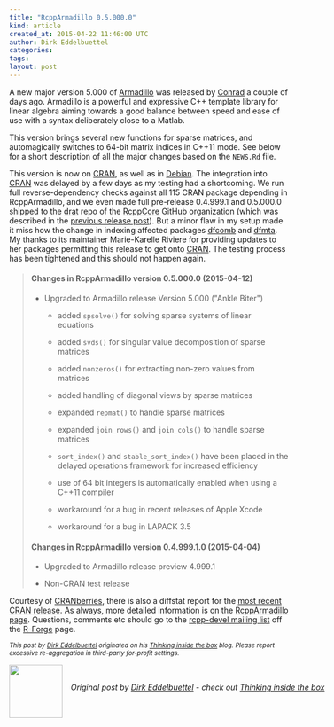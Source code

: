 ```yaml
---
title: "RcppArmadillo 0.5.000.0"
kind: article
created_at: 2015-04-22 11:46:00 UTC
author: Dirk Eddelbuettel
categories: 
tags: 
layout: post
---
```

<p>A new major version 5.000 of <a href="http://arma.sourceforge.net/">Armadillo</a> was released by <a href="http://conradsanderson.id.au/">Conrad</a> a couple of days ago. Armadillo is a powerful and expressive C++ template library for linear algebra aiming towards a good balance between speed and ease of use with a syntax deliberately close to a Matlab.</p>
<p>This version brings several new functions for sparse matrices, and automagically switches to 64-bit matrix indices in C++11 mode. See below for a short description of all the major changes based on the <code>NEWS.Rd</code> file.</p>
<p>This version is now on <a href="http://cran.r-project.org">CRAN</a>, as well as in <a href="http://www.debian.org">Debian</a>. The integration into <a href="http://cran.r-project.org">CRAN</a> was delayed by a few days as my testing had a shortcoming. We run full reverse-dependency checks against all 115 CRAN package depending in RcppArmadillo, and we even made full pre-release 0.4.999.1 and 0.5.000.0 shipped to the <a href="http://dirk.eddelbuettel.com/code/drat.html">drat</a> repo of the <a href="https://github.com/RcppCore">RcppCore</a> GitHub organization (which was described in the <a href="http://dirk.eddelbuettel.com/blog/2015/02/26#rcpparmadillo_0.4.650.1.1">previous release post</a>). But a minor flaw in my setup made it miss how the change in indexing affected packages <a href="http://cran.rstudio.com/package=dfcomb">dfcomb</a> and <a href="http://cran.rstudio.com/package=dfmta">dfmta</a>. My thanks to its maintainer Marie-Karelle Riviere for providing updates to her packages permitting this release to get onto <a href="http://cran.r-project.org">CRAN</a>. The testing process has been tightened and this should not happen again.</p>
<blockquote>
<h4>
Changes in RcppArmadillo version 0.5.000.0 (2015-04-12)
</h4>
<ul>
  <li><p> 
Upgraded to Armadillo release Version 5.000 (&quot;Ankle Biter&quot;)
</p>
  <ul>
    <li><p> 
added <code>spsolve()</code> for solving sparse systems of linear equations
</p> </li>
    <li><p> 
added <code>svds()</code> for singular value decomposition of sparse matrices
</p> </li>
    <li><p> 
added <code>nonzeros()</code> for extracting non-zero values from matrices
</p> </li>
    <li><p> 
added handling of diagonal views by sparse matrices
</p> </li>
    <li><p> 
expanded <code>repmat()</code> to handle sparse matrices
</p> </li>
    <li><p> 
expanded <code>join_rows()</code> and <code>join_cols()</code> to handle sparse matrices
</p> </li>
    <li><p> 
<code>sort_index()</code> and <code>stable_sort_index()</code> have been placed in the delayed operations framework for increased efficiency
</p> </li>
    <li><p> 
use of 64 bit integers is automatically enabled when using a C++11 compiler
</p> </li>
    <li><p> 
workaround for a bug in recent releases of Apple Xcode
</p> </li>
    <li><p> 
workaround for a bug in LAPACK 3.5
</p> </li>
  </ul>
  </li>
</ul>

<h4>
Changes in RcppArmadillo version 0.4.999.1.0 (2015-04-04)
</h4>
<ul>
  <li><p> 
Upgraded to Armadillo release preview 4.999.1
</p> </li>
  <li><p> 
Non-CRAN test release
</p> </li>
</ul>
</blockquote>


<p>Courtesy of <a href="http://dirk.eddelbuettel.com/cranberries/">CRANberries</a>, there is also a diffstat report for the <a href="http://dirk.eddelbuettel.com/cranberries/2015/04/21#RcppArmadillo_0.5.000.0">most recent CRAN release</a>. As always, more detailed information is on the <a href="http://dirk.eddelbuettel.com/code/rcpp.armadillo.html">RcppArmadillo page</a>. Questions, comments etc should go to the <a href="https://lists.r-forge.r-project.org/cgi-bin/mailman/listinfo/rcpp-devel">rcpp-devel mailing list</a> off the <a href="http://r-forge.r-project.org/projects/rcpp/">R-Forge</a> page.</p>
<p style="font-size:80%; font-style:italic;">
This post by <a href="http://dirk.eddelbuettel.com">Dirk Eddelbuettel</a> originated on his <a href="http://dirk.eddelbuettel.com/blog/">Thinking inside the box</a> blog. Please report excessive re-aggregation in third-party for-profit settings.
<p><div class="author">
  <img src="" style="width: 96px; height: 96;">
  <span style="position: absolute; padding: 32px 15px;">
    <i>Original post by <a href="http://twitter.com/">Dirk Eddelbuettel</a> - check out <a href="http://dirk.eddelbuettel.com/blog">Thinking inside the box   </a></i>
  </span>
</div>
